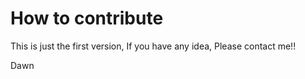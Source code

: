 # How to contribute

This is just the first version, If you have any idea, Please contact me!!

Dawn

